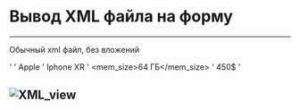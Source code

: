 # Вывод XML файла на форму

---
Обычный xml файл, без вложений 

'<phone id="1">
'	<company>Apple</company>
'	<model>Iphone XR</model>
'	<mem_size>64 ГБ</mem_size>
'	<price>450$</price>
'</phone>

![XML_view](https://user-images.githubusercontent.com/78801557/111325171-7d3abc00-867c-11eb-8a08-289761060d5f.png)
---

